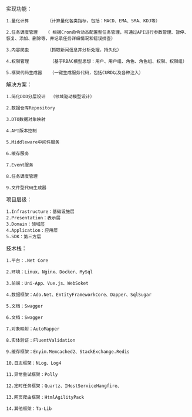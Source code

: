 

实现功能：

    1.量化计算       （计算量化各类指标，包括：MACD、EMA、SMA、KDJ等）
    
    2.任务调度管理   （ 根据Cron命令动态配置型任务管理，可通过API进行参数管理、暂停、恢复、添加、删除等，并记录任务详细情况和错误排查）
    
    3.内容爬虫		 （抓取新闻信息并分析处理，持久化）
    
    4.权限管理		  （基于RBAC模型思想：用户、用户组、角色、角色组、权限、权限组）
    
    5.框架代码生成器   （一键生成服务代码，包括CURD以及各种注入）

解决方案：

    1.简化DDD分层设计  （领域驱动模型设计）
    
    2.数据仓库Repository
    
    3.DTO数据对象映射
    
    4.API版本控制
    
    5.Middleware中间件服务
    
    6.缓存服务
    
    7.Event服务
    
    8.任务调度管理
    
    9.文件型代码生成器

项目层级：

    1.Infrastructure：基础设施层
    2.Presentation：表示层
    3.Domain：领域层
    4.Application：应用层
    5.SDK：第三方层

技术栈：

    1.平台：.Net Core
    
    2.环境：Linux、Nginx、Docker、MySql
    
    3.前端：Uni-App、Vue.js、WebSoket
    
    4.数据框架：Ado.Net、EntityFrameworkCore、Dapper、SqlSugar
    
    5.文档：Swagger
    
    6.文档：Swagger
    
    7.对象映射：AutoMapper
    
    8.实体验证：FluentValidation
    
    9.缓存框架：Enyim.Memcached2、StackExchange.Redis
    
    10.日志框架：NLog、Log4 
    
    11.异常重试框架：Polly
    
    12.定时任务框架：Quartz、IHostServiceHangfire、
    
    13.网页爬虫框架：HtmlAgilityPack
    
    14.其他框架：Ta-Lib
